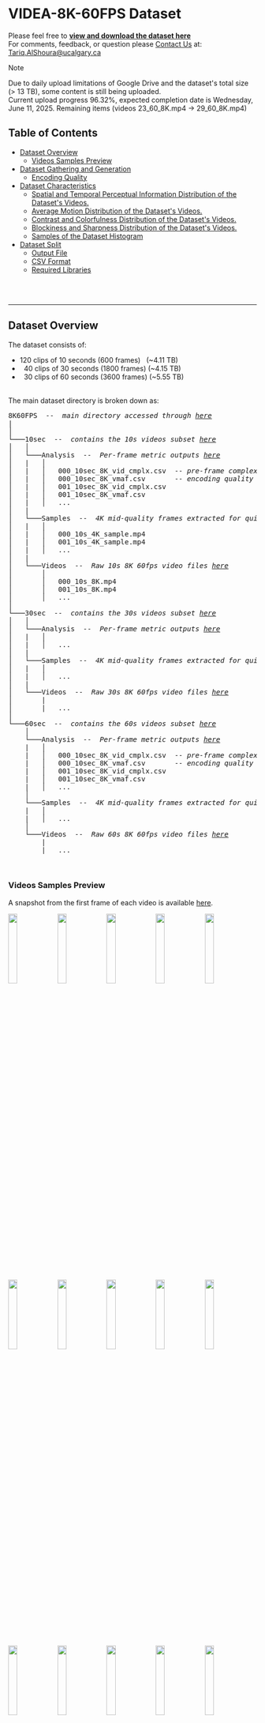 <a id="idtext"></a> 
# VIDEA-8K-60FPS Dataset
Please feel free to [**view and download the dataset here**](https://drive.google.com/drive/folders/16xZO2dQf8BpmZw1xaM70S-LXxdNCcVHm?usp=sharing) \
For comments, feedback, or question please [Contact Us](mailto:Tariq.AlShoura@ucalgary.ca?subject=Inquiry%20about%20the%20SEPE%208K%20Dataset) at: [Tariq.AlShoura@ucalgary.ca](mailto:Tariq.AlShoura@ucalgary.ca?subject=Inquiry%20about%20the%20SEPE%208K%20Dataset)


> [!NOTE]
> Due to daily upload limitations of Google Drive and the dataset's total size (> 13 TB), some content is still being uploaded. \
> Current upload progress 96.32%, expected completion date is Wednesday, June 11, 2025.
> Remaining items (videos 23_60_8K.mp4 -> 29_60_8K.mp4)

<!-- Please cite the following paper if using the dataset:
> Tariq Al Shoura, Ali Mollaahmadi Dehaghi, Reza Razavi, Behrouz Far, and Mohammad Moshirpour. 2023. SEPE Dataset: 8K Video Sequences and Images for Analysis and Development. In Proceedings of the 14th ACM Multimedia Systems Conference (MMSys ’23), June 7–10, 2023, Vancouver, BC, Canada. doi: https://doi.org/10.1145/3587819.3592560 -->

## Table of Contents
- [Dataset Overview](#dataset-overview)
   * [Videos Samples Preview](#videos-samples-preview)
- [Dataset Gathering and Generation](#dataset-gathering-and-generation)
   * [Encoding Quality](#encoding-quality)
- [Dataset Characteristics ](#dataset-characteristics)
   * [Spatial and Temporal Perceptual Information Distribution of the Dataset's Videos.](#spatial-and-temporal-perceptual-information-distribution-of-the-datasets-videos)
   * [Average Motion Distribution of the Dataset's Videos.](#average-motion-distribution-of-the-datasets-videos)
   * [Contrast and Colorfulness Distribution of the Dataset's Videos.](#contrast-and-colorfulness-distribution-of-the-datasets-videos)
   * [Blockiness and Sharpness Distribution of the Dataset's Videos.](#blockiness-and-sharpness-distribution-of-the-datasets-videos)
   * [Samples of the Dataset Histogram](#samples-of-the-dataset-histogram)
- [Dataset Split](#dataset-split)
   * [Output File](#output-file)
   * [CSV Format](#csv-format)
   * [Required Libraries](#required-libraries)


<br><br>




___
## Dataset Overview
The dataset consists of:
- 120 clips of 10 seconds (600 frames)&nbsp;&nbsp;&nbsp;(~4.11 TB)
- &nbsp;&nbsp;40 clips of 30 seconds (1800 frames)&nbsp;(~4.15 TB)
- &nbsp;&nbsp;30 clips of 60 seconds (3600 frames)&nbsp;(~5.55 TB)


<br>
The main dataset directory is broken down as:

<pre>
8K60FPS  --  <i>main directory accessed through <a href="https://drive.google.com/drive/folders/16xZO2dQf8BpmZw1xaM70S-LXxdNCcVHm">here</a></i>
|
│
└───10sec  --  <i>contains the 10s videos subset <a href="https://drive.google.com/drive/folders/1QiggOsBF7lcFUIcQ3eBq3OuXVvM9xrbW">here</a></i>
│   │
│   └───Analysis  --  <i>Per-frame metric outputs <a href="https://drive.google.com/drive/folders/1XwcdjBjEWPELX_rw3XXrnZgFqemSZfoI">here</a></i>
│   |   │   
│   |   │   000_10sec_8K_vid_cmplx.csv  -- <i>pre-frame complexity analysis of 000_10s</i>
│   |   │   000_10sec_8K_vmaf.csv       -- <i>encoding quality evalutation of 000_10s</i>
│   |   │   001_10sec_8K_vid_cmplx.csv
│   |   │   001_10sec_8K_vmaf.csv
│   |   │   ...
│   |
│   └───Samples  --  <i>4K mid-quality frames extracted for quick viewing <a href="https://drive.google.com/drive/folders/1h517WOmdaxneH3WlYsstz3urgPDYCTfP">here</a></i>
│   |   │   
│   |   │   000_10s_4K_sample.mp4
│   |   │   001_10s_4K_sample.mp4
│   |   │   ...
│   |
│   └───Videos  --  <i>Raw 10s 8K 60fps video files <a href="https://drive.google.com/drive/folders/1KsOeqv2TBaPmv3TzG1RnNhvVarDAD6kN">here</a></i>
│       │   
│       │   000_10s_8K.mp4
│       │   001_10s_8K.mp4
│       │   ...
│
└───30sec  --  <i>contains the 30s videos subset <a href="https://drive.google.com/drive/folders/1gBer9UJ50EDuCIsdWcLx7xOKpe4KlVEd">here</a></i>
│   │
│   └───Analysis  --  <i>Per-frame metric outputs <a href="https://drive.google.com/drive/folders/1hoz6c_x0l1PIMOtcmAcWAcBK82i_Ff-f">here</a></i>
│   |   │   
│   |   │   ...
│   |
│   └───Samples  --  <i>4K mid-quality frames extracted for quick viewing <a href="https://drive.google.com/drive/folders/1WReHyOFdB9hFoeAKn8RHwXjRCRxmFy3W">here</a></i>
│   |   │   
│   |   │   ...
│   |
│   └───Videos  --  <i>Raw 30s 8K 60fps video files <a href="https://drive.google.com/drive/folders/1AW0Rk4vpH7KIYIqAcjevBUuA6AF9TSvm">here</a></i>
│       |
│       |   ...
│
└───60sec  --  <i>contains the 60s videos subset <a href="https://drive.google.com/drive/folders/16ad5VuLKvkQxpM5QpWAf8WPlBRLptt3p">here</a></i>
    │
    └───Analysis  --  <i>Per-frame metric outputs <a href="https://drive.google.com/drive/folders/1BapYlETMXuxh_qJICw7Drc0SwGeMHe18">here</a></i>
    |   │   
    |   │   000_10sec_8K_vid_cmplx.csv  -- <i>pre-frame complexity analysis of 000_10s</i>
    |   │   000_10sec_8K_vmaf.csv       -- <i>encoding quality evalutation of 000_10s</i>
    |   │   001_10sec_8K_vid_cmplx.csv
    |   │   001_10sec_8K_vmaf.csv
    |   │   ...
    │
    └───Samples  --  <i>4K mid-quality frames extracted for quick viewing <a href="https://drive.google.com/drive/folders/1ZvdrjsOs_YD0sELpUXeTSGrSc_8MbARz">here</a></i>
    |   │   
    |   │   ...
    │
    └───Videos  --  <i>Raw 60s 8K 60fps video files <a href="https://drive.google.com/drive/folders/14r6-jHfDXo4bXjmDYR9mYvrKNg9tfeKI">here</a></i>
        |
        |   ...
</pre>

<br>

### Videos Samples Preview
A snapshot from the first frame of each video is available [here](previews/).
<p float="left">

  <img src="previews\10sec\000_10sec_8K_preview.png" width="19%" />
  <img src="previews\10sec\006_10sec_8K_preview.png" width="19%" /> 
  <img src="previews\10sec\011_10sec_8K_preview.png" width="19%" />
  <img src="previews\10sec\012_10sec_8K_preview.png" width="19%" />
  <img src="previews\10sec\013_10sec_8K_preview.png" width="19%" />
  
  <img src="previews\10sec\027_10sec_8K_preview.png" width="19%" />
  <img src="previews\10sec\033_10sec_8K_preview.png" width="19%" />
  <img src="previews\10sec\035_10sec_8K_preview.png" width="19%" />
  <img src="previews\10sec\053_10sec_8K_preview.png" width="19%" />
  <img src="previews\10sec\078_10sec_8K_preview.png" width="19%" />

  <img src="previews\10sec\079_10sec_8K_preview.png" width="19%" />
  <img src="previews\10sec\084_10sec_8K_preview.png" width="19%" />
  <img src="previews\10sec\088_10sec_8K_preview.png" width="19%" />
  <img src="previews\10sec\100_10sec_8K_preview.png" width="19%" />
  <img src="previews\10sec\101_10sec_8K_preview.png" width="19%" />

  <img src="previews\30sec\000_30sec_8K_preview.png" width="19%" />
  <img src="previews\30sec\002_30sec_8K_preview.png" width="19%" />
  <img src="previews\30sec\004_30sec_8K_preview.png" width="19%" />
  <img src="previews\30sec\005_30sec_8K_preview.png" width="19%" />
  <img src="previews\30sec\006_30sec_8K_preview.png" width="19%" />

  <img src="previews\60sec\000_60sec_8K_preview.png" width="19%" />
  <img src="previews\60sec\002_60sec_8K_preview.png" width="19%" />
  <img src="previews\60sec\008_60sec_8K_preview.png" width="19%" />
  <img src="previews\60sec\010_60sec_8K_preview.png" width="19%" />
  <img src="previews\60sec\012_60sec_8K_preview.png" width="19%" />

</p>

[Back to Top](#idtext)
___
<br><br>

## Dataset Gathering and Generation

The dataset was collected using Nikon Z8 camera with a resolution of 8256 × 4644 at a frame rate of 59.9. The raw footage was captured in 12-bit Nikon N-RAW (NEV) format using BT.2020 color gamut.
Then DaVinci Resolve 19 was used to: 
- a one-time transform from BT.2020/N-Log to DCI-P3/Gamma 2.4 for editability
- cut the videos to uniform lengths and
- crop the videos from the center to a more standard resolution of to 8K DCI (8192 × 4320)
- apply a slight noise filtering in some loww-light cases

The video sequences were exported as 16-bit RGBA lossless PNGs, then FFmpeg with the hardware acceleration library provided by NVIDIA is used to encode the videos using the following command

```bash
ffmpeg -hwaccel cuda -hwaccel_output_format cuda \
    -framerate 60000/1001 -i ".\${seq_id}\%08d.png" \
    -pix_fmt yuv444p16le -c:v hevc_nvenc \
    -tune lossless -profile:v main10 -multipass 2 \
    -bf 4 -b_ref_mode 1 -nonref_p 1 -rc-lookahead 16 \
    ".\${output_file_name}.mp4"
```
[Back to Top](#idtext)

<br>



### Encoding Quality

<p float="left">

  <img src="assets/vmaf_distribution_10sec.png" width="24.5%" />
  <img src="assets/ssim_distribution_10sec.png" width="24.5%" /> 
  <img src="assets/luma_psnr_distribution_10sec.png" width="24.5%" />
  <img src="assets/chroma_psnr_distribution_10sec.png" width="24.5%" />

</p>

*__Figure 5.__ Quality of Encoded Videos Compared to the Source PNGs*

[Back to Top](#idtext)
___
<br><br>

## Dataset Characteristics 

### Spatial and Temporal Perceptual Information Distribution of the Dataset's Videos.
![SI_TI](assets/comparison_main_SI_TI.png)
*__Figure 1.__ Spatial and Temporal Information Distribution of the proposed dataset compare to the [SEPE Dataset](https://github.com/talshoura/SEPE-8K-Dataset)*

[Back to Top](#idtext)
___
<br>

### Average Motion Distribution of the Dataset's Videos.
![Mot_X_Y](assets/comparison_main_AvgMotionXAxis_AvgMotionYAxis.png)
*__Figure 2.__ Average Motion Distribution Distribution of the proposed dataset compare to the [SEPE Dataset](https://github.com/talshoura/SEPE-8K-Dataset)*

[Back to Top](#idtext)
___
<br>

### Contrast and Colorfulness Distribution of the Dataset's Videos.
![Cont_Color](assets/comparison_main_Contrast_Colorfulness.png)
*__Figure 3.__ Spatial and Temporal Information Distribution of the proposed dataset compare to the [SEPE Dataset](https://github.com/talshoura/SEPE-8K-Dataset)*

[Back to Top](#idtext)
___
<br>

### Blockiness and Sharpness Distribution of the Dataset's Videos.
![Blk_Shrp](assets/comparison_main_Blockiness_Sharpness.png)
*__Figure 4.__ Spatial and Temporal Information Distribution of the proposed dataset compare to the [SEPE Dataset](https://github.com/talshoura/SEPE-8K-Dataset)*

[Back to Top](#idtext)
___
<br>


### Samples of the Dataset Histogram
The full list of the histograms is available [here](histograms/)
<p float="left">

  <img src="histograms\10sec\000_10sec_histogram.png" width="49.5%" />
  <img src="histograms\10sec\000_10sec_saturation.png" width="49.5%" />

  <img src="histograms\10sec\004_10sec_histogram.png" width="49.5%" />
  <img src="histograms\10sec\004_10sec_saturation.png" width="49.5%" />

  <img src="histograms\10sec\010_10sec_histogram.png" width="49.5%" />
  <img src="histograms\10sec\010_10sec_saturation.png" width="49.5%" />

  <img src="histograms\10sec\013_10sec_histogram.png" width="49.5%" />
  <img src="histograms\10sec\013_10sec_saturation.png" width="49.5%" />

  <img src="histograms\10sec\014_10sec_histogram.png" width="49.5%" />
  <img src="histograms\10sec\014_10sec_saturation.png" width="49.5%" />

  <img src="histograms\10sec\015_10sec_histogram.png" width="49.5%" />
  <img src="histograms\10sec\015_10sec_saturation.png" width="49.5%" />

</p>

*__Figure 5.__ Sample of Histograms and Hue Satuaration across Videos*

[Back to Top](#idtext)
___
<br>

## Dataset Split

To ensure a fair and cluster-representative train/test division, videos were clustered using **Agglomerative Clustering** based on statistical features (e.g., mean, skewness, kurtosis, etc.). The resulting clusters were used to **stratify** the data before splitting.

- **Clustering algorithm**: `AgglomerativeClustering (n_clusters=12)`
- **Stratified by**: Cluster labels
- **Split ratio**: `80%` train / `20%` test
- **Random seed**: `0` (for reproducibility)

### Output File
The mapping of each video to its dataset split is stored in:


### CSV Format

| Column         | Description                           |
|----------------|---------------------------------------|
| `video_number` | Unique name/ID of the video           |
| `cluster`      | Cluster ID based on UMAP              |
| `split`        | One of `train` or `test`              |


**Example:**
```csv
video_number,cluster,split
001_10s,2,train
002_10s,6,test
003_10s,3,train
```


### Required Libraries

The following Python packages are required to run the clustering and dataset splitting pipeline:

```bash
pip install pandas scikit-learn umap-learn matplotlib
```

Please refer to [Train_Test_Split](Train_Test_Split/) for the code and csv file.

[Back to Top](#idtext)
___
<br>












